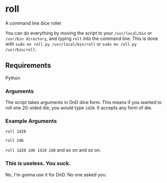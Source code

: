# roll 
A command line dice roller

You can do everything by moving the script to your ```/usr/local/bin``` or ```/usr/bin directory```, and typing ```roll``` into the command line. This is done with ```sudo mv roll.py /usr/local/bin/roll``` or ```sudo mv roll.py /usr/bin/roll```.

## Requirements
Python

### Arguments
The script takes arguments in DnD dice form. This means if you wanted to roll one 20-sided die, you would type ```1d20```. It accepts any form of die. 

### Example Arguments
```roll 1d20```

```roll 2d6```

```roll 1d20 2d6 1d10 2d8``` and so on and so on.

### This is useless. You suck.

No, I'm gonna use it for DnD. No one asked you.
